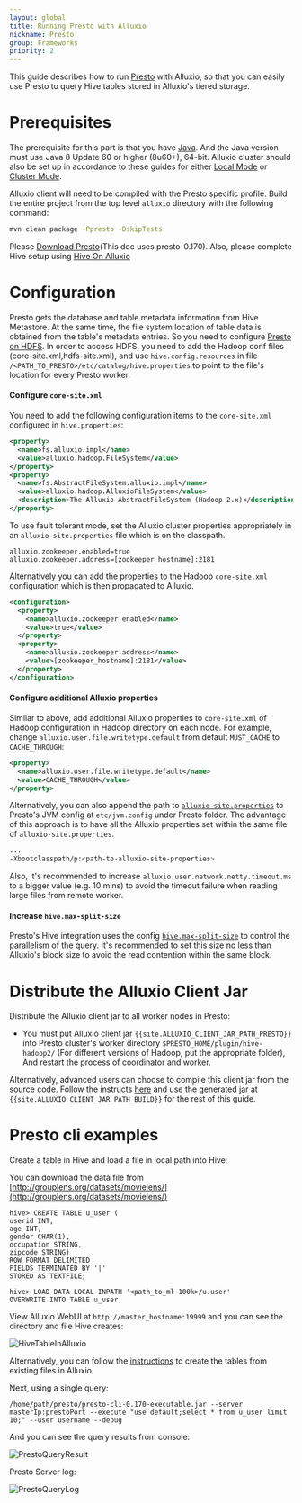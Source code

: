 ```yaml
---
layout: global
title: Running Presto with Alluxio
nickname: Presto
group: Frameworks
priority: 2
---
```


This guide describes how to run [Presto](https://prestodb.io/) with Alluxio, so
that you can easily use Presto to query Hive tables stored in Alluxio's tiered storage.

# Prerequisites

The prerequisite for this part is that you have [Java](Java-Setup.html). And the Java version must use Java 8 Update 60 or higher (8u60+), 64-bit.
Alluxio cluster should also be set up in accordance to these guides for either
[Local Mode](Running-Alluxio-Locally.html) or [Cluster Mode](Running-Alluxio-on-a-Cluster.html).

Alluxio client will need to be compiled with the Presto specific profile. Build the entire project
from the top level `alluxio` directory with the following command:

```bash
mvn clean package -Ppresto -DskipTests
```

Please [Download Presto](https://repo1.maven.org/maven2/com/facebook/presto/presto-server/)(This doc uses presto-0.170). Also, please complete Hive setup using
[Hive On Alluxio](Running-Hive-with-Alluxio.html)

# Configuration

Presto gets the database and table metadata information from Hive Metastore. At the same time,
the file system location of table data is obtained from the table's metadata entries. So you need to configure
[Presto on HDFS](https://prestodb.io/docs/current/installation/deployment.html). In order to access HDFS,
you need to add the Hadoop conf files (core-site.xml,hdfs-site.xml), and use `hive.config.resources` in
file `/<PATH_TO_PRESTO>/etc/catalog/hive.properties` to point to the file's location for every Presto worker.

#### Configure `core-site.xml`

You need to add the following configuration items to the `core-site.xml` configured in `hive.properties`:

```xml
<property>
  <name>fs.alluxio.impl</name>
  <value>alluxio.hadoop.FileSystem</value>
</property>
<property>
  <name>fs.AbstractFileSystem.alluxio.impl</name>
  <value>alluxio.hadoop.AlluxioFileSystem</value>
  <description>The Alluxio AbstractFileSystem (Hadoop 2.x)</description>
</property>
```

To use fault tolerant mode, set the Alluxio cluster properties appropriately in an
`alluxio-site.properties` file which is on the classpath.

```properties
alluxio.zookeeper.enabled=true
alluxio.zookeeper.address=[zookeeper_hostname]:2181
```

Alternatively you can add the properties to the Hadoop `core-site.xml` configuration which is then
propagated to Alluxio.

```xml
<configuration>
  <property>
    <name>alluxio.zookeeper.enabled</name>
    <value>true</value>
  </property>
  <property>
    <name>alluxio.zookeeper.address</name>
    <value>[zookeeper_hostname]:2181</value>
  </property>
</configuration>
```

#### Configure additional Alluxio properties

Similar to above, add additional Alluxio properties to `core-site.xml` of Hadoop configuration in Hadoop directory on each node.
 For example, change `alluxio.user.file.writetype.default` from default `MUST_CACHE` to `CACHE_THROUGH`:

```xml
<property>
  <name>alluxio.user.file.writetype.default</name>
  <value>CACHE_THROUGH</value>
</property>
```

Alternatively, you can also append the path to [`alluxio-site.properties`](Configuration-Settings.html) to Presto's JVM config at `etc/jvm.config` under Presto folder. The advantage of this approach is to have all the Alluxio properties set within the same file of `alluxio-site.properties`.

```bash
...
-Xbootclasspath/p:<path-to-alluxio-site-properties>
```

Also, it's recommended to increase `alluxio.user.network.netty.timeout.ms` to a bigger value (e.g. 10 mins) to avoid the timeout
 failure when reading large files from remote worker.

#### Increase `hive.max-split-size`

Presto's Hive integration uses the config [`hive.max-split-size`](https://teradata.github.io/presto/docs/141t/connector/hive.html) to control the parallelism of the query. It's recommended to set this size no less than Alluxio's block size to avoid the read contention within the same block.

# Distribute the Alluxio Client Jar

Distribute the Alluxio client jar to all worker nodes in Presto:
- You must put Alluxio client jar `{{site.ALLUXIO_CLIENT_JAR_PATH_PRESTO}}` into Presto cluster's worker directory
`$PRESTO_HOME/plugin/hive-hadoop2/`
(For different versions of Hadoop, put the appropriate folder), And restart the process of coordinator and worker.

Alternatively, advanced users can choose to compile this client jar from the source code. Follow the instructs [here](Building-Alluxio-Master-Branch.html#compute-framework-support) and use the generated jar at `{{site.ALLUXIO_CLIENT_JAR_PATH_BUILD}}` for the rest of this guide.

# Presto cli examples

Create a table in Hive and load a file in local path into Hive:

You can download the data file from  [http://grouplens.org/datasets/movielens/](http://grouplens.org/datasets/movielens/)

```
hive> CREATE TABLE u_user (
userid INT,
age INT,
gender CHAR(1),
occupation STRING,
zipcode STRING)
ROW FORMAT DELIMITED
FIELDS TERMINATED BY '|'
STORED AS TEXTFILE;

hive> LOAD DATA LOCAL INPATH '<path_to_ml-100k>/u.user'
OVERWRITE INTO TABLE u_user;
```

View Alluxio WebUI at `http://master_hostname:19999` and you can see the directory and file Hive creates:

![HiveTableInAlluxio]({{site.data.img.screenshot_presto_table_in_alluxio}})

Alternatively, you can follow the [instructions](Running-Hive-with-Alluxio.html#create-new-tables-from-files-in-alluxio) to create the tables from existing files in Alluxio.

Next, using a single query:
```
/home/path/presto/presto-cli-0.170-executable.jar --server masterIp:prestoPort --execute "use default;select * from u_user limit 10;" --user username --debug
```

And you can see the query results from console:

![PrestoQueryResult]({{site.data.img.screenshot_presto_query_result}})

Presto Server log:

![PrestoQueryLog]({{site.data.img.screenshot_presto_query_log}})
